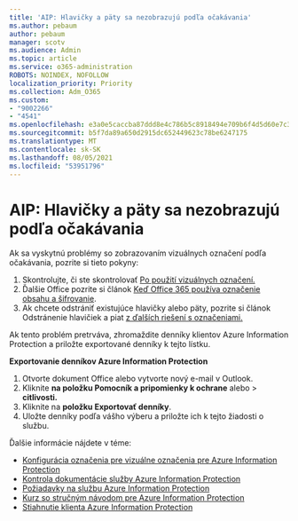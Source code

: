 ```yaml
---
title: 'AIP: Hlavičky a päty sa nezobrazujú podľa očakávania'
ms.author: pebaum
author: pebaum
manager: scotv
ms.audience: Admin
ms.topic: article
ms.service: o365-administration
ROBOTS: NOINDEX, NOFOLLOW
localization_priority: Priority
ms.collection: Adm_O365
ms.custom:
- "9002266"
- "4541"
ms.openlocfilehash: e3a0e5caccba87ddd8e4c786b5c8918494e709b6f4d5d60e7c31215a60b1d5d6
ms.sourcegitcommit: b5f7da89a650d2915dc652449623c78be6247175
ms.translationtype: MT
ms.contentlocale: sk-SK
ms.lasthandoff: 08/05/2021
ms.locfileid: "53951796"
---
```

# <a name="aip-headers-and-footers-not-displaying-as-expected"></a>AIP: Hlavičky a päty sa nezobrazujú podľa očakávania

Ak sa vyskytnú problémy so zobrazovaním vizuálnych označení podľa očakávania, pozrite si tieto pokyny:

1. Skontrolujte, či ste skontrolovať [Po použití vizuálnych označení.](https://docs.microsoft.com/azure/information-protection/configure-policy-markings#when-visual-markings-are-applied)
2. Ďalšie Office pozrite si článok [Keď Office 365 používa označenie obsahu a šifrovanie](https://docs.microsoft.com/microsoft-365/compliance/sensitivity-labels-office-apps#when-office-apps-apply-content-marking-and-encryption).
3. Ak chcete odstrániť existujúce hlavičky alebo päty, pozrite si článok Odstránenie hlavičiek a piat [z ďalších riešení s označeniami.](https://docs.microsoft.com/azure/information-protection/rms-client/client-admin-guide-customizations#remove-headers-and-footers-from-other-labeling-solutions)

Ak tento problém pretrváva, zhromaždite denníky klientov Azure Information Protection a priložte exportované denníky k tejto lístku.

**Exportovanie denníkov Azure Information Protection**

1. Otvorte dokument Office alebo vytvorte nový e-mail v Outlook.
2. Kliknite **na položku Pomocník a pripomienky k ochrane** alebo  >  **citlivosti.**
3. Kliknite na **položku Exportovať denníky**.
4. Uložte denníky podľa vášho výberu a priložte ich k tejto žiadosti o službu.

Ďalšie informácie nájdete v téme:

- [Konfigurácia označenia pre vizuálne označenia pre Azure Information Protection](https://docs.microsoft.com/azure/information-protection/configure-policy-markings)
- [Kontrola dokumentácie služby Azure Information Protection](https://docs.microsoft.com/azure/information-protection/what-is-information-protection)
- [Požiadavky na službu Azure Information Protection](https://docs.microsoft.com/azure/information-protection/get-started/requirements)
- [Kurz so stručným návodom pre Azure Information Protection](https://docs.microsoft.com/azure/information-protection/get-started/infoprotect-quick-start-tutorial)
- [Stiahnutie klienta Azure Information Protection](https://www.microsoft.com/download/details.aspx?id=53018)
